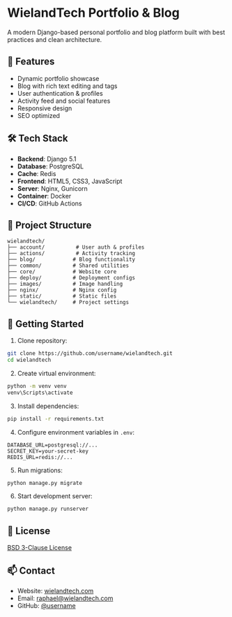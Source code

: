 # WielandTech Portfolio & Blog

A modern Django-based personal portfolio and blog platform built with best practices and clean architecture.

## 🌟 Features

- Dynamic portfolio showcase
- Blog with rich text editing and tags
- User authentication & profiles
- Activity feed and social features  
- Responsive design
- SEO optimized

## 🛠️ Tech Stack

- **Backend**: Django 5.1
- **Database**: PostgreSQL 
- **Cache**: Redis
- **Frontend**: HTML5, CSS3, JavaScript
- **Server**: Nginx, Gunicorn
- **Container**: Docker
- **CI/CD**: GitHub Actions

## 📁 Project Structure

```
wielandtech/
├── account/          # User auth & profiles
├── actions/          # Activity tracking
├── blog/            # Blog functionality  
├── common/          # Shared utilities
├── core/            # Website core
├── deploy/          # Deployment configs
├── images/          # Image handling
├── nginx/           # Nginx config
├── static/          # Static files
└── wielandtech/     # Project settings
```

## 🚀 Getting Started

1. Clone repository:
```bash
git clone https://github.com/username/wielandtech.git
cd wielandtech
```

2. Create virtual environment:
```bash
python -m venv venv
venv\Scripts\activate
```

3. Install dependencies:
```bash
pip install -r requirements.txt
```

4. Configure environment variables in `.env`:
```
DATABASE_URL=postgresql://...
SECRET_KEY=your-secret-key
REDIS_URL=redis://...
```

5. Run migrations:
```bash
python manage.py migrate
```

6. Start development server:
```bash
python manage.py runserver
```

## 📝 License

[BSD 3-Clause License](LICENSE)

## 📫 Contact

- Website: [wielandtech.com](https://wielandtech.com)
- Email: raphael@wielandtech.com
- GitHub: [@username](https://github.com/wielandtech)